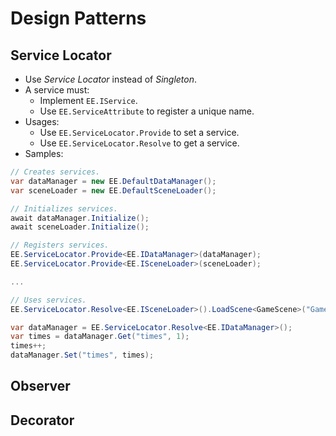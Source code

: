 # Design Patterns
## Service Locator
- Use *Service Locator* instead of *Singleton*.
- A service must:
    + Implement `EE.IService`.
    + Use `EE.ServiceAttribute` to register a unique name.
- Usages:
    + Use `EE.ServiceLocator.Provide` to set a service.
    + Use `EE.ServiceLocator.Resolve` to get a service.
- Samples:
```csharp
// Creates services.
var dataManager = new EE.DefaultDataManager();
var sceneLoader = new EE.DefaultSceneLoader();

// Initializes services.
await dataManager.Initialize();
await sceneLoader.Initialize();

// Registers services.
EE.ServiceLocator.Provide<EE.IDataManager>(dataManager);
EE.ServiceLocator.Provide<EE.ISceneLoader>(sceneLoader);

...

// Uses services.
EE.ServiceLocator.Resolve<EE.ISceneLoader>().LoadScene<GameScene>("GameScene");

var dataManager = EE.ServiceLocator.Resolve<EE.IDataManager>();
var times = dataManager.Get("times", 1);
times++;
dataManager.Set("times", times);
```
## Observer
## Decorator